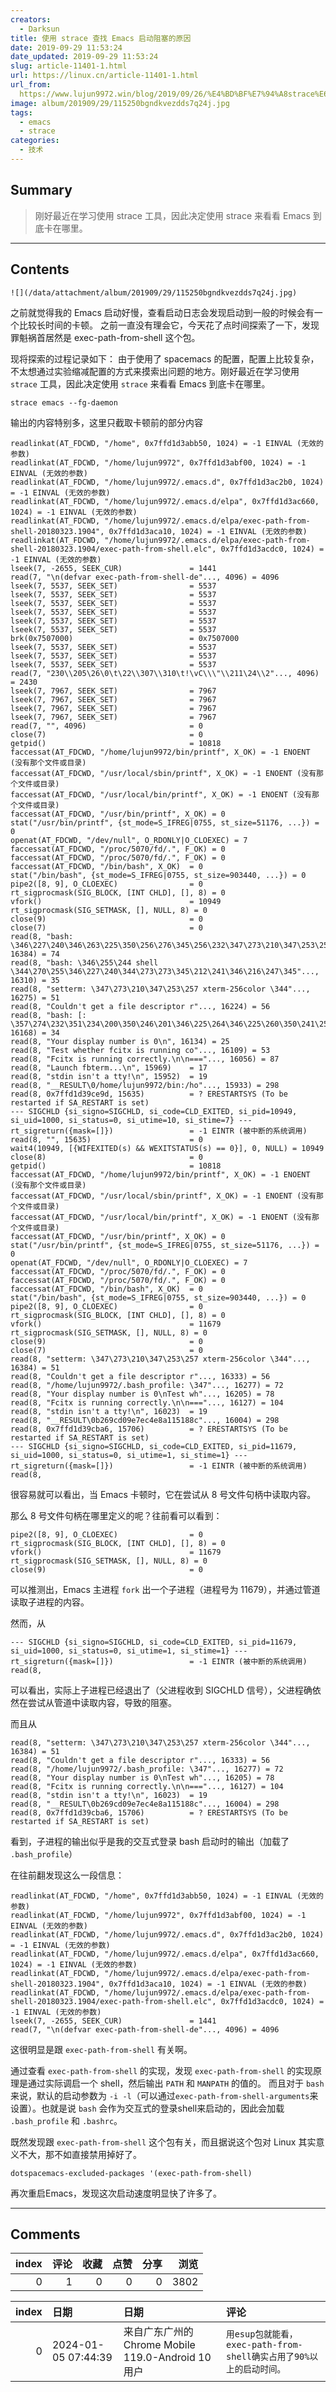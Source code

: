 ```yaml
---
creators:
  - Darksun
title: 使用 strace 查找 Emacs 启动阻塞的原因
date: 2019-09-29 11:53:24
date_updated: 2019-09-29 11:53:24
slug: article-11401-1.html
url: https://linux.cn/article-11401-1.html
url_from: 
  https://www.lujun9972.win/blog/2019/09/26/%E4%BD%BF%E7%94%A8strace%E6%9F%A5%E6%89%BEemacs%E5%90%AF%E5%8A%A8%E9%98%BB%E5%A1%9E%E7%9A%84%E5%8E%9F%E5%9B%A0(exec-path-from-shell)/index.html
image: album/201909/29/115250bgndkvezdds7q24j.jpg
tags:
  - emacs
  - strace
categories:
  - 技术
---
```


## Summary

> 刚好最近在学习使用 strace 工具，因此决定使用 strace 来看看 Emacs 到底卡在哪里。

***

<!-- more -->

## Contents

`![](/data/attachment/album/201909/29/115250bgndkvezdds7q24j.jpg)`

之前就觉得我的 Emacs 启动好慢，查看启动日志会发现启动到一般的时候会有一个比较长时间的卡顿。 之前一直没有理会它，今天花了点时间探索了一下，发现罪魁祸首居然是 exec-path-from-shell 这个包。

现将探索的过程记录如下： 由于使用了 spacemacs 的配置，配置上比较复杂，不太想通过实验缩减配置的方式来摸索出问题的地方。刚好最近在学习使用 `strace` 工具，因此决定使用 `strace` 来看看 Emacs 到底卡在哪里。

```shell
strace emacs --fg-daemon
```

输出的内容特别多，这里只截取卡顿前的部分内容

```shell
readlinkat(AT_FDCWD, "/home", 0x7ffd1d3abb50, 1024) = -1 EINVAL (无效的参数)
readlinkat(AT_FDCWD, "/home/lujun9972", 0x7ffd1d3abf00, 1024) = -1 EINVAL (无效的参数)
readlinkat(AT_FDCWD, "/home/lujun9972/.emacs.d", 0x7ffd1d3ac2b0, 1024) = -1 EINVAL (无效的参数)
readlinkat(AT_FDCWD, "/home/lujun9972/.emacs.d/elpa", 0x7ffd1d3ac660, 1024) = -1 EINVAL (无效的参数)
readlinkat(AT_FDCWD, "/home/lujun9972/.emacs.d/elpa/exec-path-from-shell-20180323.1904", 0x7ffd1d3aca10, 1024) = -1 EINVAL (无效的参数)
readlinkat(AT_FDCWD, "/home/lujun9972/.emacs.d/elpa/exec-path-from-shell-20180323.1904/exec-path-from-shell.elc", 0x7ffd1d3acdc0, 1024) = -1 EINVAL (无效的参数)
lseek(7, -2655, SEEK_CUR)               = 1441
read(7, "\n(defvar exec-path-from-shell-de"..., 4096) = 4096
lseek(7, 5537, SEEK_SET)                = 5537
lseek(7, 5537, SEEK_SET)                = 5537
lseek(7, 5537, SEEK_SET)                = 5537
lseek(7, 5537, SEEK_SET)                = 5537
lseek(7, 5537, SEEK_SET)                = 5537
lseek(7, 5537, SEEK_SET)                = 5537
brk(0x7507000)                          = 0x7507000
lseek(7, 5537, SEEK_SET)                = 5537
lseek(7, 5537, SEEK_SET)                = 5537
lseek(7, 5537, SEEK_SET)                = 5537
read(7, "230\\205\26\0\t\22\\307\\310\t!\vC\\\"\\211\24\\2"..., 4096) = 2430
lseek(7, 7967, SEEK_SET)                = 7967
lseek(7, 7967, SEEK_SET)                = 7967
lseek(7, 7967, SEEK_SET)                = 7967
lseek(7, 7967, SEEK_SET)                = 7967
read(7, "", 4096)                       = 0
close(7)                                = 0
getpid()                                = 10818
faccessat(AT_FDCWD, "/home/lujun9972/bin/printf", X_OK) = -1 ENOENT (没有那个文件或目录)
faccessat(AT_FDCWD, "/usr/local/sbin/printf", X_OK) = -1 ENOENT (没有那个文件或目录)
faccessat(AT_FDCWD, "/usr/local/bin/printf", X_OK) = -1 ENOENT (没有那个文件或目录)
faccessat(AT_FDCWD, "/usr/bin/printf", X_OK) = 0
stat("/usr/bin/printf", {st_mode=S_IFREG|0755, st_size=51176, ...}) = 0
openat(AT_FDCWD, "/dev/null", O_RDONLY|O_CLOEXEC) = 7
faccessat(AT_FDCWD, "/proc/5070/fd/.", F_OK) = 0
faccessat(AT_FDCWD, "/proc/5070/fd/.", F_OK) = 0
faccessat(AT_FDCWD, "/bin/bash", X_OK)  = 0
stat("/bin/bash", {st_mode=S_IFREG|0755, st_size=903440, ...}) = 0
pipe2([8, 9], O_CLOEXEC)                = 0
rt_sigprocmask(SIG_BLOCK, [INT CHLD], [], 8) = 0
vfork()                                 = 10949
rt_sigprocmask(SIG_SETMASK, [], NULL, 8) = 0
close(9)                                = 0
close(7)                                = 0
read(8, "bash: \346\227\240\346\263\225\350\256\276\345\256\232\347\273\210\347\253\257\350\277\233\347\250\213\347\273"..., 16384) = 74
read(8, "bash: \346\255\244 shell \344\270\255\346\227\240\344\273\273\345\212\241\346\216\247\345"..., 16310) = 35
read(8, "setterm: \347\273\210\347\253\257 xterm-256color \344"..., 16275) = 51
read(8, "Couldn't get a file descriptor r"..., 16224) = 56
read(8, "bash: [: \357\274\232\351\234\200\350\246\201\346\225\264\346\225\260\350\241\250\350\276\276\345\274"..., 16168) = 34
read(8, "Your display number is 0\n", 16134) = 25
read(8, "Test whether fcitx is running co"..., 16109) = 53
read(8, "Fcitx is running correctly.\n\n==="..., 16056) = 87
read(8, "Launch fbterm...\n", 15969)    = 17
read(8, "stdin isn't a tty!\n", 15952)  = 19
read(8, "__RESULT\0/home/lujun9972/bin:/ho"..., 15933) = 298
read(8, 0x7ffd1d39ce9d, 15635)          = ? ERESTARTSYS (To be restarted if SA_RESTART is set)
--- SIGCHLD {si_signo=SIGCHLD, si_code=CLD_EXITED, si_pid=10949, si_uid=1000, si_status=0, si_utime=10, si_stime=7} ---
rt_sigreturn({mask=[]})                 = -1 EINTR (被中断的系统调用)
read(8, "", 15635)                      = 0
wait4(10949, [{WIFEXITED(s) && WEXITSTATUS(s) == 0}], 0, NULL) = 10949
close(8)                                = 0
getpid()                                = 10818
faccessat(AT_FDCWD, "/home/lujun9972/bin/printf", X_OK) = -1 ENOENT (没有那个文件或目录)
faccessat(AT_FDCWD, "/usr/local/sbin/printf", X_OK) = -1 ENOENT (没有那个文件或目录)
faccessat(AT_FDCWD, "/usr/local/bin/printf", X_OK) = -1 ENOENT (没有那个文件或目录)
faccessat(AT_FDCWD, "/usr/bin/printf", X_OK) = 0
stat("/usr/bin/printf", {st_mode=S_IFREG|0755, st_size=51176, ...}) = 0
openat(AT_FDCWD, "/dev/null", O_RDONLY|O_CLOEXEC) = 7
faccessat(AT_FDCWD, "/proc/5070/fd/.", F_OK) = 0
faccessat(AT_FDCWD, "/proc/5070/fd/.", F_OK) = 0
faccessat(AT_FDCWD, "/bin/bash", X_OK)  = 0
stat("/bin/bash", {st_mode=S_IFREG|0755, st_size=903440, ...}) = 0
pipe2([8, 9], O_CLOEXEC)                = 0
rt_sigprocmask(SIG_BLOCK, [INT CHLD], [], 8) = 0
vfork()                                 = 11679
rt_sigprocmask(SIG_SETMASK, [], NULL, 8) = 0
close(9)                                = 0
close(7)                                = 0
read(8, "setterm: \347\273\210\347\253\257 xterm-256color \344"..., 16384) = 51
read(8, "Couldn't get a file descriptor r"..., 16333) = 56
read(8, "/home/lujun9972/.bash_profile: \347"..., 16277) = 72
read(8, "Your display number is 0\nTest wh"..., 16205) = 78
read(8, "Fcitx is running correctly.\n\n==="..., 16127) = 104
read(8, "stdin isn't a tty!\n", 16023)  = 19
read(8, "__RESULT\0b269cd09e7ec4e8a115188c"..., 16004) = 298
read(8, 0x7ffd1d39cba6, 15706)          = ? ERESTARTSYS (To be restarted if SA_RESTART is set)
--- SIGCHLD {si_signo=SIGCHLD, si_code=CLD_EXITED, si_pid=11679, si_uid=1000, si_status=0, si_utime=1, si_stime=1} ---
rt_sigreturn({mask=[]})                 = -1 EINTR (被中断的系统调用)
read(8, 
```

很容易就可以看出，当 Emacs 卡顿时，它在尝试从 8 号文件句柄中读取内容。

那么 8 号文件句柄在哪里定义的呢？往前看可以看到：

```shell
pipe2([8, 9], O_CLOEXEC)                = 0
rt_sigprocmask(SIG_BLOCK, [INT CHLD], [], 8) = 0
vfork()                                 = 11679
rt_sigprocmask(SIG_SETMASK, [], NULL, 8) = 0
close(9)                                = 0
```

可以推测出，Emacs 主进程 `fork` 出一个子进程（进程号为 11679），并通过管道读取子进程的内容。

然而，从

```shell
--- SIGCHLD {si_signo=SIGCHLD, si_code=CLD_EXITED, si_pid=11679, si_uid=1000, si_status=0, si_utime=1, si_stime=1} ---
rt_sigreturn({mask=[]})                 = -1 EINTR (被中断的系统调用)
read(8, 
```

可以看出，实际上子进程已经退出了（父进程收到 SIGCHLD 信号），父进程确依然在尝试从管道中读取内容，导致的阻塞。

而且从

```shell
read(8, "setterm: \347\273\210\347\253\257 xterm-256color \344"..., 16384) = 51
read(8, "Couldn't get a file descriptor r"..., 16333) = 56
read(8, "/home/lujun9972/.bash_profile: \347"..., 16277) = 72
read(8, "Your display number is 0\nTest wh"..., 16205) = 78
read(8, "Fcitx is running correctly.\n\n==="..., 16127) = 104
read(8, "stdin isn't a tty!\n", 16023)  = 19
read(8, "__RESULT\0b269cd09e7ec4e8a115188c"..., 16004) = 298
read(8, 0x7ffd1d39cba6, 15706)          = ? ERESTARTSYS (To be restarted if SA_RESTART is set)
```

看到，子进程的输出似乎是我的交互式登录 bash 启动时的输出（加载了 `.bash_profile`）

在往前翻发现这么一段信息：

```shell
readlinkat(AT_FDCWD, "/home", 0x7ffd1d3abb50, 1024) = -1 EINVAL (无效的参数)
readlinkat(AT_FDCWD, "/home/lujun9972", 0x7ffd1d3abf00, 1024) = -1 EINVAL (无效的参数)
readlinkat(AT_FDCWD, "/home/lujun9972/.emacs.d", 0x7ffd1d3ac2b0, 1024) = -1 EINVAL (无效的参数)
readlinkat(AT_FDCWD, "/home/lujun9972/.emacs.d/elpa", 0x7ffd1d3ac660, 1024) = -1 EINVAL (无效的参数)
readlinkat(AT_FDCWD, "/home/lujun9972/.emacs.d/elpa/exec-path-from-shell-20180323.1904", 0x7ffd1d3aca10, 1024) = -1 EINVAL (无效的参数)
readlinkat(AT_FDCWD, "/home/lujun9972/.emacs.d/elpa/exec-path-from-shell-20180323.1904/exec-path-from-shell.elc", 0x7ffd1d3acdc0, 1024) = -1 EINVAL (无效的参数)
lseek(7, -2655, SEEK_CUR)               = 1441
read(7, "\n(defvar exec-path-from-shell-de"..., 4096) = 4096
```

这很明显是跟 `exec-path-from-shell` 有关啊。

通过查看 `exec-path-from-shell` 的实现，发现 `exec-path-from-shell` 的实现原理是通过实际调启一个 shell，然后输出 `PATH` 和 `MANPATH` 的值的。 而且对于 `bash` 来说，默认的启动参数为 `-i -l`（可以通过`exec-path-from-shell-arguments`来设置）。也就是说 `bash` 会作为交互式的登录shell来启动的，因此会加载 `.bash_profile` 和 `.bashrc`。

既然发现跟 `exec-path-from-shell` 这个包有关，而且据说这个包对 Linux 其实意义不大，那不如直接禁用掉好了。

```shell
dotspacemacs-excluded-packages '(exec-path-from-shell)
```

再次重启Emacs，发现这次启动速度明显快了许多了。

***

## Comments


|   index |   评论 |   收藏 |   点赞 |   分享 |   浏览 |
|--------:|-------:|-------:|-------:|-------:|-------:|
|       0 |      1 |      0 |      0 |      0 |   3802 |

|   index | 日期                | 日期                                               | 评论                                                                |
|--------:|:--------------------|:---------------------------------------------------|:--------------------------------------------------------------------|
|       0 | 2024-01-05 07:44:39 | 来自广东广州的 Chrome Mobile 119.0-Android 10 用户 | `用esup包就能看，exec-path-from-shell确实占用了90%以上的启动时间。` |
